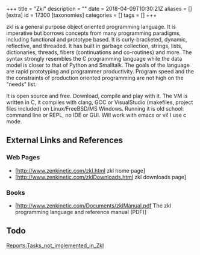 +++
title = "Zkl"
description = ""
date = 2018-04-09T10:30:21Z
aliases = []
[extra]
id = 17300
[taxonomies]
categories = []
tags = []
+++

zkl is a general purpose object oriented programming language.
It is imperative but borrows concepts from many programming paradigms, including functional and prototype based.
It is curly-bracketed, dynamic, reflective, and threaded.
It has built in garbage collection, strings, lists, dictionaries, threads, fibers (continuations and co-routines) and more.
The syntax strongly resembles the C programming language while the data model is closer to that of Python and Smalltalk.
The goals of the language are rapid prototyping and programmer productivity. Program speed and the the constraints of production oriented programming are not high on the "needs" list.

It is open source and free. Download, compile and play with it.
The VM is written in C, it compiles with clang, GCC or VisualStudio (makefiles, project files included) on Linux/FreeBSD/MS Windows.
Running it is old school: command line or REPL, no IDE or GUI.
Will work with emacs or vi! I use c mode.

## External Links and References
###  Web Pages

* [http://www.zenkinetic.com/zkl.html zkl home page]
* [http://www.zenkinetic.com/zklDownloads.html zkl downloads page]


###  Books

* [http://www.zenkinetic.com/Documents/zklManual.pdf The zkl programming language and reference manual (PDF)]

## Todo
[Reports:Tasks_not_implemented_in_Zkl](https://rosettacode.org/wiki/Reports:Tasks_not_implemented_in_Zkl)

